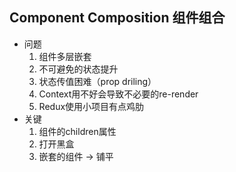 ## Component Composition 组件组合
- 问题
    1. 组件多层嵌套
    2. 不可避免的状态提升
    3. 状态传值困难（prop driling）
    4. Context用不好会导致不必要的re-render
    5. Redux使用小项目有点鸡肋
- 关键
    1. 组件的children属性
    2. 打开黑盒
    3. 嵌套的组件 -> 铺平